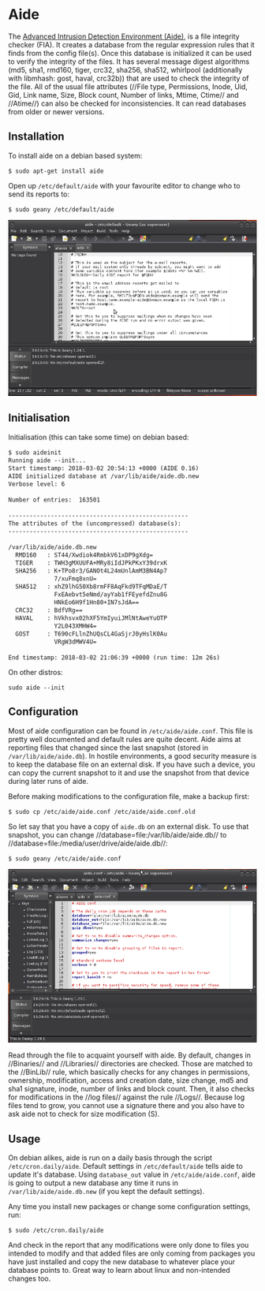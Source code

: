 # Aide

The [Advanced Intrusion Detection Environment (Aide)](https://aide.github.io/), is a file integrity checker (FIA). It creates a database from the regular expression rules that it finds from the config file(s). Once this database is initialized it can be used to verify the integrity of the files. It has several message digest algorithms (md5, sha1, rmd160, tiger, crc32, sha256, sha512, whirlpool (additionally with libmhash: gost, haval, crc32b)) that are used to check the integrity of the file. All of the usual file attributes (//File type, Permissions, Inode, Uid, Gid, Link name, Size, Block count, Number of links, Mtime, Ctime// and //Atime//) can also be checked for inconsistencies. It can read databases from older or newer versions.

## Installation

To install aide on a debian based system:
    
    $ sudo apt-get install aide

Open up `/etc/default/aide` with your favourite editor to change who to send its reports to:

    $ sudo geany /etc/default/aide

![Aide](../../_static/images/aide1.png)

## Initialisation

Initialisation (this can take some time) on debian based:

    $ sudo aideinit
    Running aide --init...
    Start timestamp: 2018-03-02 20:54:13 +0000 (AIDE 0.16)
    AIDE initialized database at /var/lib/aide/aide.db.new
    Verbose level: 6

    Number of entries:	163501

    ---------------------------------------------------
    The attributes of the (uncompressed) database(s):
    ---------------------------------------------------

    /var/lib/aide/aide.db.new
      RMD160   : ST44/Xwdiok4RmbkV61xDP9gXdg=
      TIGER    : TWH3gMXUUFA+MRy8iIdJPkPKxY39drxK
      SHA256   : K+TPo8r3/GANOt4L24mUnlAmM3BN4Ap7
                 7/xuFmq8xnU=
      SHA512   : xhZ9lhG50Xb8rmFF8AqFkd9TFqMDaE/T
                 FxEAebvt5eNmd/ayYab1fFEyefdZnu8G
                 HNkEo6H9f1Hn80+IN7sJdA==
      CRC32    : BdfVRg==
      HAVAL    : hVkhsvx02hXF5YmIyuiJMlNtAweYuOTP
                 Y2L043XMHW4=
      GOST     : T690cFLlnZhUQsCL4GaSjrJ0yHslK0Au
                 VRgW3dMWV4U=

    End timestamp: 2018-03-02 21:06:39 +0000 (run time: 12m 26s)

On other distros:

    sudo aide --init

## Configuration

Most of aide configuration can be found in `/etc/aide/aide.conf`. This file is pretty well documented and default rules are quite decent. Aide aims at reporting files that changed since the last snapshot (stored in `/var/lib/aide/aide.db`). In hostile environments, a good security measure is to keep the database file on an external disk. If you have such a device, you can copy the current snapshot to it and use the snapshot from that device during later runs of aide.

Before making modifications to the configuration file, make a backup first:

    $ sudo cp /etc/aide/aide.conf /etc/aide/aide.conf.old

So let say that you have a copy of `aide.db` on an external disk. To use that snapshot, you can change //database=file:/var/lib/aide/aide.db// to //database=file:/media/user/drive/aide/aide.db//:

    $ sudo geany /etc/aide/aide.conf

![Aide conf](../../_static/images/aide22.png)

Read through the file to acquaint yourself with aide. By default, changes in //Binaries// and //Libraries// directories are checked. Those are matched to the //BinLib// rule, which basically checks for any changes in permissions, ownership, modification, access and creation date, size change, md5 and sha1 signature, inode, number of links and block count. Then, it also checks for modifications in the //log files// against the rule //Logs//. Because log files tend to grow, you cannot use a signature there and you also have to ask aide not to check for size modification (S).

## Usage

On debian alikes, aide is run on a daily basis through the script `/etc/cron.daily/aide`. Default settings in `/etc/default/aide` tells aide to update it's database. Using `database_out` value in `/etc/aide/aide.conf`, aide is going to output a new database any time it runs in `/var/lib/aide/aide.db.new` (if you kept the default settings).

Any time you install new packages or change some configuration settings, run:

    $ sudo /etc/cron.daily/aide

And check in the report that any modifications were only done to files you intended to modify and that added files are only coming from packages you have just installed and copy the new database to whatever place your database points to. Great way to learn about linux and non-intended changes too. 

